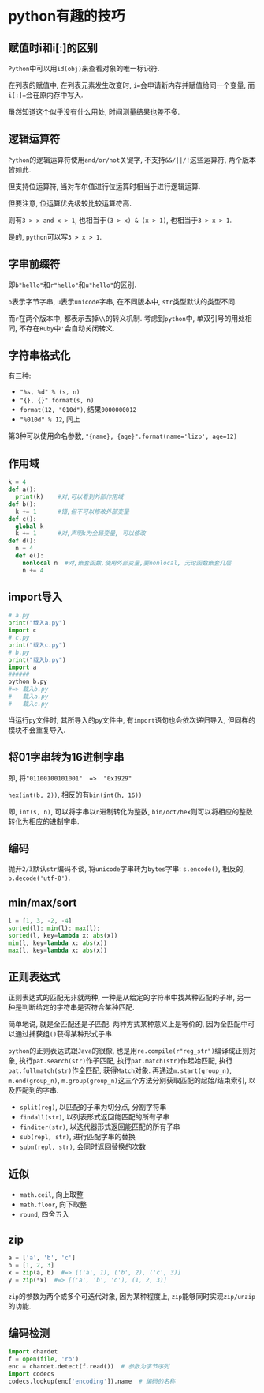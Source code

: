 # python有趣的技巧

## 赋值时i和i[:]的区别

`Python`中可以用`id(obj)`来查看对象的唯一标识符.

在列表的赋值中, 在列表元素发生改变时, `i=`会申请新内存并赋值给同一个变量, 而`i[:]=`会在原内存中写入.

虽然知道这个似乎没有什么用处, 时间测量结果也差不多.

## 逻辑运算符

`Python`的逻辑运算符使用`and/or/not`关键字, 不支持`&&/||/!`这些运算符, 两个版本皆如此.

但支持位运算符, 当对布尔值进行位运算时相当于进行逻辑运算.

但要注意, 位运算优先级较比较运算符高.

则有`3 > x and x > 1`, 也相当于`(3 > x) & (x > 1)`, 也相当于`3 > x > 1`.

是的, `python`可以写`3 > x > 1`.

## 字串前缀符

即`b"hello"`和`r"hello"`和`u"hello"`的区别.

`b`表示字节字串, `u`表示`unicode`字串, 在不同版本中, `str`类型默认的类型不同.

而`r`在两个版本中, 都表示去掉`\\`的转义机制. 考虑到`python`中, 单双引号的用处相同, 不存在`Ruby`中`'`会自动关闭转义.

## 字符串格式化

有三种:

* `"%s, %d" % (s, n)`
* `"{}, {}".format(s, n)`
* `format(12, "010d")`,  结果`0000000012`
* `"%010d" % 12`, 同上

第3种可以使用命名参数, `"{name}, {age}".format(name='lizp', age=12)`

## 作用域

```python
k = 4
def a():
  print(k)    #对,可以看到外部作用域
def b():
  k += 1      #错,但不可以修改外部变量
def c():
  global k
  k += 1      #对,声明k为全局变量, 可以修改
def d():
  n = 4
  def e():
    nonlocal n  #对,嵌套函数,使用外部变量,要nonlocal, 无论函数嵌套几层
    n += 4
```

## import导入

```py
# a.py
print("载入a.py")
import c
# c.py
print("载入c.py")
# b.py
print("载入b.py")
import a
######
python b.py
#=> 载入b.py
#   载入a.py
#   载入c.py
```

当运行`py`文件时, 其所导入的`py`文件中, 有`import`语句也会依次递归导入, 但同样的模块不会重复导入.

## 将01字串转为16进制字串

即, 将`"01100100101001"  =>  "0x1929"`

`hex(int(b, 2))`, 相反的有`bin(int(h, 16))`

即, `int(s, n)`, 可以将字串以`n`进制转化为整数, `bin/oct/hex`则可以将相应的整数转化为相应的进制字串.

## 编码

抛开`2/3`默认`str`编码不谈, 将`unicode`字串转为`bytes`字串: `s.encode()`, 相反的, `b.decode('utf-8')`.

## min/max/sort

```py
l = [1, 3, -2, -4]
sorted(l); min(l); max(l);
sorted(l, key=lambda x: abs(x))
min(l, key=lambda x: abs(x))
max(l, key=lambda x: abs(x))
```

## 正则表达式

正则表达式的匹配无非就两种, 一种是从给定的字符串中找某种匹配的子串, 另一种是判断给定的字符串是否符合某种匹配.

简单地说, 就是全匹配还是子匹配. 两种方式某种意义上是等价的, 因为全匹配中可以通过捕获组`()`获得某种形式子串.

`python`的正则表达式跟`Java`的很像, 也是用`re.compile(r"reg_str")`编译成正则对象, 执行`pat.search(str)`作子匹配, 执行`pat.match(str)`作起始匹配, 执行`pat.fullmatch(str)`作全匹配, 获得`Match`对象. 再通过`m.start(group_n)`, `m.end(group_n)`, `m.group(group_n)`这三个方法分别获取匹配的起始/结束索引, 以及匹配到的字串.

* `split(reg)`, 以匹配的子串为切分点, 分割字符串
* `findall(str)`, 以列表形式返回能匹配的所有子串
* `finditer(str)`, 以迭代器形式返回能匹配的所有子串
* `sub(repl, str)`, 进行匹配字串的替换
* `subn(repl, str)`, 会同时返回替换的次数

## 近似

* `math.ceil`, 向上取整
* `math.floor`, 向下取整
* `round`, 四舍五入

## zip

```py
a = ['a', 'b', 'c']
b = [1, 2, 3]
x = zip(a, b)  #=> [('a', 1), ('b', 2), ('c', 3)]
y = zip(*x)  #=> [('a', 'b', 'c'), (1, 2, 3)]
```

`zip`的参数为两个或多个可迭代对象, 因为某种程度上, `zip`能够同时实现`zip/unzip`的功能.

## 编码检测

```py
import chardet
f = open(file, 'rb')
enc = chardet.detect(f.read())  # 参数为字节序列
import codecs
codecs.lookup(enc['encoding']).name  # 编码的名称
```